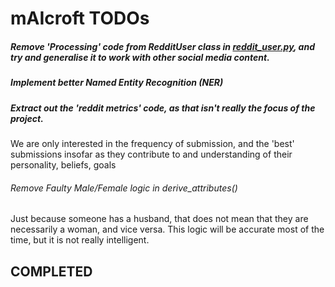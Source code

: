 # mAIcroft **TODOs**

##### Remove 'Processing' code from RedditUser class in [reddit_user.py](/reddit_user.py), and try and generalise it to work with other social media content.

##### Implement better Named Entity Recognition (NER)

##### Extract out the 'reddit metrics' code, as that isn't really the focus of the project.
 We are only interested in the frequency of submission, and the 'best' submissions insofar as they contribute to and understanding of their personality, beliefs, goals  

###### Remove Faulty Male/Female logic in derive_attributes()
Just because someone has a husband, that does not mean that they are necessarily a woman, and vice versa. This logic will be accurate most of the time, but it is not really intelligent.


## COMPLETED

